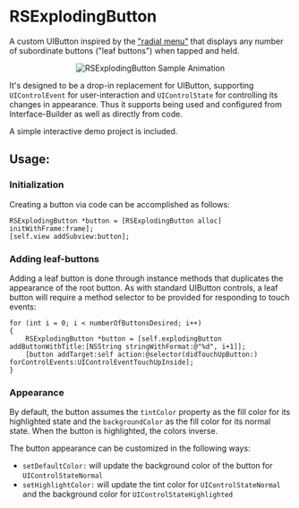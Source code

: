 RSExplodingButton
=================

A custom UIButton inspired by the ["radial menu"](http://en.wikipedia.org/wiki/Pie_menu) that displays any number of subordinate buttons ("leaf buttons") when tapped and held.

<p align="center"><img src="https://s3.amazonaws.com/me.rudistrahl/images/RSExplodingButtonAnimatedSample.gif" alt="RSExplodingButton Sample Animation" /></p>

It's designed to be a drop-in replacement for UIButton, supporting `UIControlEvent` for user-interaction and `UIControlState` for controlling its changes in appearance.  Thus it supports being used and configured from Interface-Builder as well as directly from code.

A simple interactive demo project is included.

## Usage:

### Initialization

Creating a button via code can be accomplished as follows:

```objc
RSExplodingButton *button = [RSExplodingButton alloc] initWithFrame:frame];
[self.view addSubview:button];
```

### Adding leaf-buttons

Adding a leaf button is done through instance methods that duplicates the appearance of the root button. As with standard UIButton controls, a leaf button will require a method selector to be provided for responding to touch events:

```objc
for (int i = 0; i < numberOfButtonsDesired; i++)
{
    RSExplodingButton *button = [self.explodingButton addButtonWithTitle:[NSString stringWithFormat:@"%d", i+1]];
    [button addTarget:self action:@selector(didTouchUpButton:) forControlEvents:UIControlEventTouchUpInside];
}
```

### Appearance

By default, the button assumes the `tintColor` property as the fill color for its highlighted state and the `backgroundColor` as the fill color for its normal state.  When the button is highlighted, the colors inverse.

The button appearance can be customized in the following ways:

- `setDefaultColor:` will update the background color of the button for `UIControlStateNormal`
- `setHighlightColor:` will update the tint color for `UIControlStateNormal` and the background color for `UIControlStateHighlighted`
